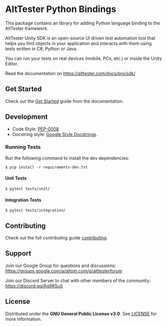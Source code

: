 # AltTester Python Bindings

This package contains an library for adding Python language binding to the AltTester framework.

AltTester Unity SDK is an open-source UI driven test automation tool that helps you find objects in your application and interacts with them using tests written in C#, Python or Java.

You can run your tests on real devices (mobile, PCs, etc.) or inside the Unity Editor.

Read the documentation on https://alttester.com/docs/pro/sdk/

## Get Started

Check out the [Get Started](https://alttester.com/docs/pro/sdk/pages/get-started.html) guide from the documentation.

## Development

-   Code Style: [PEP-0008](https://www.python.org/dev/peps/pep-0008/)
-   Docstring style: [Google Style Docstrings](https://sphinxcontrib-napoleon.readthedocs.io/en/latest/example_google.html).

### Running Tests

Run the following command to install the dev dependencies:

```
$ pip install -r requirements-dev.txt
```

#### Unit Tests

```
$ pytest tests/unit/
```

#### Integration Tests

```
$ pytest tests/integration/
```

## Contributing

Check out the full contributing guide [contributing](https://alttester.com/docs/pro/sdk/pages/contributing.html).

## Support

Join our Google Group for questions and discussions: https://groups.google.com/a/altom.com/g/alttesterforum

Join our Discord Server to chat with other members of the community: https://discord.gg/Ag9RSuS

## License

Distributed under the **GNU General Public License v3.0**. See [LICENSE](https://github.com/alttester/AltTester-Unity-SDK/blob/master/LICENSE) for more information.

